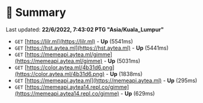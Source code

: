 # 📖 Summary
Last updated: **22/6/2022, 7:43:02 PTG "Asia/Kuala_Lumpur"**

- `GET` [https://lilr.ml](https://lilr.ml) - **Up** (5541ms)
- `GET` [https://hst.aytea.ml](https://hst.aytea.ml) - **Up** (5441ms)
- `GET` [https://memeapi.aytea.ml/gimme](https://memeapi.aytea.ml/gimme) - **Up** (5031ms)
- `GET` [https://color.aytea.ml/4b31d6.png](https://color.aytea.ml/4b31d6.png) - **Up** (1838ms)
- `GET` [https://memeapi.aytea.ml](https://memeapi.aytea.ml) - **Up** (295ms)
- `GET` [https://memeapi.aytea14.repl.co/gimme](https://memeapi.aytea14.repl.co/gimme) - **Up** (629ms)
